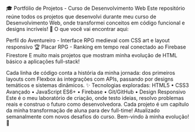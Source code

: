 🎓 Portfólio de Projetos - Curso de Desenvolvimento Web
Este repositório reúne todos os projetos que desenvolvi durante meu curso de Desenvolvimento Web, onde transformei conceitos em código funcional e designs incríveis!
🏰 O que você vai encontrar aqui:

Perfil do Aventureiro - Interface RPG medieval com CSS art e layout responsivo
🏆 Placar RPG - Ranking em tempo real conectado ao Firebase Firestore
E muito mais projetos que mostram minha evolução de HTML básico a aplicações full-stack!

Cada linha de código conta a história da minha jornada: dos primeiros layouts com Flexbox às integrações com APIs, passando por designs temáticos e sistemas dinâmicos.
✨ Tecnologias exploradas:
HTML5 • CSS3 Avançado • JavaScript ES6+ • Firebase • Git/GitHub • Design Responsivo
Este é o meu laboratório de criação, onde testo ideias, resolvo problemas reais e construo o futuro como desenvolvedora. Cada projeto é um capítulo da minha transformação de aluna para dev full-time!
Atualizado semanalmente com novos desafios do curso. Bem-vindo à minha evolução! 🚀
